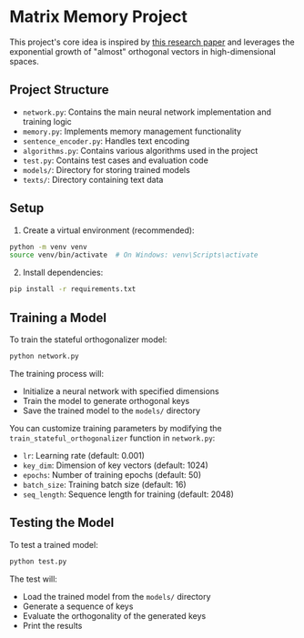 # Matrix Memory Project

This project's core idea is inspired by [this research paper](https://arxiv.org/pdf/2405.04517) and leverages the exponential growth of "almost" orthogonal vectors in high-dimensional spaces.

## Project Structure

- `network.py`: Contains the main neural network implementation and training logic
- `memory.py`: Implements memory management functionality
- `sentence_encoder.py`: Handles text encoding
- `algorithms.py`: Contains various algorithms used in the project
- `test.py`: Contains test cases and evaluation code
- `models/`: Directory for storing trained models
- `texts/`: Directory containing text data

## Setup

1. Create a virtual environment (recommended):
```bash
python -m venv venv
source venv/bin/activate  # On Windows: venv\Scripts\activate
```

2. Install dependencies:
```bash
pip install -r requirements.txt
```

## Training a Model

To train the stateful orthogonalizer model:

```bash
python network.py
```

The training process will:
- Initialize a neural network with specified dimensions
- Train the model to generate orthogonal keys
- Save the trained model to the `models/` directory

You can customize training parameters by modifying the `train_stateful_orthogonalizer` function in `network.py`:
- `lr`: Learning rate (default: 0.001)
- `key_dim`: Dimension of key vectors (default: 1024)
- `epochs`: Number of training epochs (default: 50)
- `batch_size`: Training batch size (default: 16)
- `seq_length`: Sequence length for training (default: 2048)

## Testing the Model

To test a trained model:

```bash
python test.py
```

The test will:
- Load the trained model from the `models/` directory
- Generate a sequence of keys
- Evaluate the orthogonality of the generated keys
- Print the results